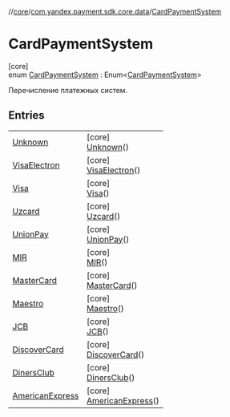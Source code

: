 //[core](../../../index.md)/[com.yandex.payment.sdk.core.data](../index.md)/[CardPaymentSystem](index.md)

# CardPaymentSystem

[core]\
enum [CardPaymentSystem](index.md) : Enum<[CardPaymentSystem](index.md)> 

Перечисление платежных систем.

## Entries

| | |
|---|---|
| [Unknown](-unknown/index.md) | [core]<br>[Unknown](-unknown/index.md)() |
| [VisaElectron](-visa-electron/index.md) | [core]<br>[VisaElectron](-visa-electron/index.md)() |
| [Visa](-visa/index.md) | [core]<br>[Visa](-visa/index.md)() |
| [Uzcard](-uzcard/index.md) | [core]<br>[Uzcard](-uzcard/index.md)() |
| [UnionPay](-union-pay/index.md) | [core]<br>[UnionPay](-union-pay/index.md)() |
| [MIR](-m-i-r/index.md) | [core]<br>[MIR](-m-i-r/index.md)() |
| [MasterCard](-master-card/index.md) | [core]<br>[MasterCard](-master-card/index.md)() |
| [Maestro](-maestro/index.md) | [core]<br>[Maestro](-maestro/index.md)() |
| [JCB](-j-c-b/index.md) | [core]<br>[JCB](-j-c-b/index.md)() |
| [DiscoverCard](-discover-card/index.md) | [core]<br>[DiscoverCard](-discover-card/index.md)() |
| [DinersClub](-diners-club/index.md) | [core]<br>[DinersClub](-diners-club/index.md)() |
| [AmericanExpress](-american-express/index.md) | [core]<br>[AmericanExpress](-american-express/index.md)() |
